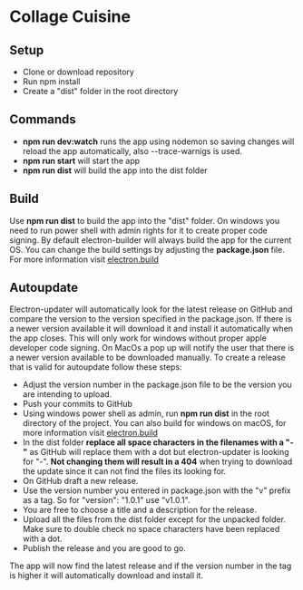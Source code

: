 # Collage Cuisine

## Setup

- Clone or download repository
- Run npm install
- Create a "dist" folder in the root directory

## Commands

- **npm run dev:watch**
  runs the app using nodemon so saving changes will reload the app automatically, also --trace-warnigs is used.
- **npm run start**
  will start the app
- **npm run dist**
  will build the app into the dist folder

## Build

Use **npm run dist** to build the app into the "dist" folder. On windows you need to run power shell with admin rights for it to create proper code signing.
By default electron-builder will always build the app for the current OS. You can change the build settings by adjusting the **package.json** file. For more information visit [electron.build](https://www.electron.build)

## Autoupdate

Electron-updater will automatically look for the latest release on GitHub and compare the version to the version specified in the package.json. If there is a newer version available it will download it and install it automatically when the app closes. This will only work for windows without proper apple developer code signing. On MacOs a pop up will notify the user that there is a newer version available to be downloaded manually. To create a release that is valid for autoupdate follow these steps:

- Adjust the version number in the package.json file to be the version you are intending to upload.
- Push your commits to GitHub
- Using windows power shell as admin, run **npm run dist** in the root directory of the project. You can also build for windows on macOS, for more information visit [electron.build](https://www.electron.build/tutorials/code-signing-windows-apps-on-unix)
- In the dist folder **replace all space characters in the filenames with a "-"** as GitHub will replace them with a dot but electron-updater is looking for "-". **Not changing them will result in a 404** when trying to download the update since it can not find the files its looking for.
- On GitHub draft a new release.
- Use the version number you entered in package.json with the "v" prefix as a tag. So for "version": "1.0.1" use "v1.0.1".
- You are free to choose a title and a description for the release.
- Upload all the files from the dist folder except for the unpacked folder. Make sure to double check no space characters have been replaced with a dot.
- Publish the release and you are good to go.

The app will now find the latest release and if the version number in the tag is higher it will automatically download and install it.
